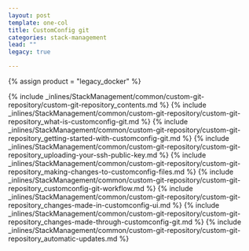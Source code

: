 ```yaml
---
layout: post
template: one-col
title: CustomConfig git
categories: stack-management
lead: ""
legacy: true

---
```

{% assign product = "legacy_docker" %}

{% include _inlines/StackManagement/common/custom-git-repository/custom-git-repository_contents.md %}
{% include _inlines/StackManagement/common/custom-git-repository/custom-git-repository_what-is-customconfig-git.md %}
{% include _inlines/StackManagement/common/custom-git-repository/custom-git-repository_getting-started-with-customconfig-git.md %}
{% include _inlines/StackManagement/common/custom-git-repository/custom-git-repository_uploading-your-ssh-public-key.md %}
{% include _inlines/StackManagement/common/custom-git-repository/custom-git-repository_making-changes-to-customconfig-files.md %}
{% include _inlines/StackManagement/common/custom-git-repository/custom-git-repository_customconfig-git-workflow.md %}
{% include _inlines/StackManagement/common/custom-git-repository/custom-git-repository_changes-made-in-customconfig-ui.md %}
{% include _inlines/StackManagement/common/custom-git-repository/custom-git-repository_changes-made-through-customconfig-git.md %}
{% include _inlines/StackManagement/common/custom-git-repository/custom-git-repository_automatic-updates.md %}
